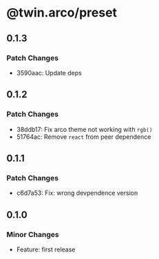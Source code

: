 # @twin.arco/preset

## 0.1.3

### Patch Changes

- 3590aac: Update deps

## 0.1.2

### Patch Changes

- 38ddb17: Fix arco theme not working with `rgb()`
- 51764ac: Remove `react` from peer dependence

## 0.1.1

### Patch Changes

- c6d7a53: Fix: wrong devpendence version

## 0.1.0

### Minor Changes

- Feature: first release
